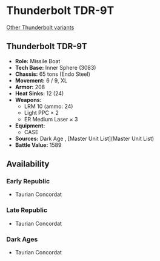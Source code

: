 # Thunderbolt TDR-9T 

[Other Thunderbolt variants](../thunderbolt.md) 

## Thunderbolt TDR-9T 

- **Role:** Missile Boat 
- **Tech Base:** Inner Sphere (3083) 
- **Chassis:** 65 tons (Endo Steel) 
- **Movement:** 6 / 9, XL 
- **Armor:** 208 
- **Heat Sinks:** 12 (24) 
- **Weapons:** 
  - LRM 10 (ammo: 24) 
  - Light PPC × 2 
  - ER Medium Laser × 3 
- **Equipment:** 
  - CASE 
- **Sources:** Dark Age , [Master Unit List](Master Unit List) 
- **Battle Value:** 1589 

## Availability 

### Early Republic 

- Taurian Concordat 

### Late Republic 

- Taurian Concordat 

### Dark Ages 

- Taurian Concordat 


